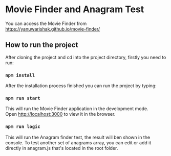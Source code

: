 # Movie Finder and Anagram Test
You can access the Movie Finder from https://yanuwarishak.github.io/movie-finder/

## How to run the project
After cloning the project and cd into the project directory, firstly you need to run:
### `npm install`
After the installation process finished you can run the project by typing:
### `npm run start`

This will run the Movie Finder application in the development mode.\
Open [http://localhost:3000](http://localhost:3000) to view it in the browser.
### `npm run logic`

This will run the Anagram finder test, the result will ben shown in the console. To test another set of anagrams array, you can edit or add it directly in anagram.js that's located in the root folder.
